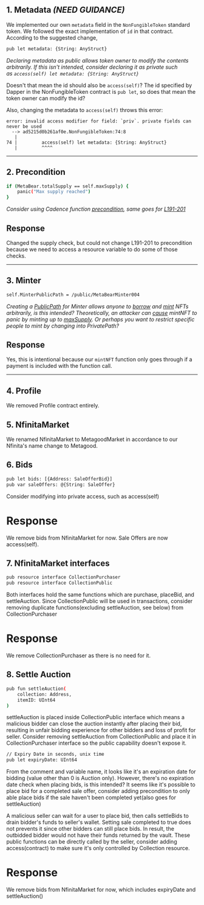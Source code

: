 ## 1. Metadata ***(NEED GUIDANCE)***

We implemented our own `metadata` field in the `NonFungibleToken` standard token. We followed the exact implementation of `id` in that contract. According to the suggested change,

```bash
pub let metadata: {String: AnyStruct}
```

*Declaring metadata as public allows token owner to modify the contents arbitrarily. If this isn't intended, consider declaring it as private such as `access(self) let metadata: {String: AnyStruct}`*

Doesn't that mean the id should also be `access(self)`? The id specified by Dapper in the NonFungibleToken contract is `pub let`, so does that mean the token owner can modify the id?

Also, changing the metadata to `access(self)` throws this error:

```
error: invalid access modifier for field: `priv`. private fields can never be used
  --> ad5215d0b261af0e.NonFungibleToken:74:8
   |
74 |         access(self) let metadata: {String: AnyStruct}
   |         ^^^^
```

---

## 2. Precondition

```bash
if (MetaBear.totalSupply == self.maxSupply) {
	panic("Max supply reached")
}
```

*Consider using Cadence function [precondition](https://docs.onflow.org/cadence/language/functions/#function-preconditions-and-postconditions), same goes for [L191-201](https://github.com/nfinita/contracts/blob/main/contracts/MetaBear.cdc#L191-L201)*

## Response

Changed the supply check, but could not change L191-201 to precondition because we need to access a resource variable to do some of those checks.

---

## 3. Minter

```bash
self.MinterPublicPath = /public/MetaBearMinter004
```

*Creating a [PublicPath](https://github.com/nfinita/contracts/blob/main/contracts/MetaBear.cdc#L359-L361) for Minter allows anyone to [borrow](https://docs.onflow.org/cadence/anti-patterns/#public-capability-fields-are-a-security-hole) and [mint](https://github.com/nfinita/contracts/blob/main/contracts/MetaBear.cdc#L166) NFTs arbitrarily, is this intended? Theoretically, an attacker can [cause](https://github.com/nfinita/contracts/blob/main/contracts/MetaBear.cdc#L172-L174) mintNFT to panic by minting up to [maxSupply](https://github.com/nfinita/contracts/blob/main/contracts/MetaBear.cdc#L328). Or perhaps you want to restrict specific people to mint by changing into PrivatePath?*

## Response

Yes, this is intentional because our `mintNFT` function only goes through if a payment is included with the function call.

---

## 4. Profile

We removed Profile contract entirely.

## 5. NfinitaMarket

We renamed NfinitaMarket to MetagoodMarket in accordance to our Nfinita's name change to Metagood.

## 6. Bids

```bash
pub let bids: [{Address: SaleOfferBid}]
pub var saleOffers: @{String: SaleOffer}
```
Consider modifying into private access, such as access(self)

# Response
We remove bids from NfinitaMarket for now. Sale Offers are now access(self).

## 7. NfinitaMarket interfaces

```bash
pub resource interface CollectionPurchaser
pub resource interface CollectionPublic
```
Both interfaces hold the same functions which are purchase, placeBid, and settleAuction. Since CollectionPublic will be used in transactions, consider removing duplicate functions(excluding settleAuction, see below) from CollectionPurchaser

# Response
We remove CollectionPurchaser as there is no need for it.

## 8. Settle Auction

```bash
pub fun settleAuction(
    collection: Address,
    itemID: UInt64
)
```
settleAuction is placed inside CollectionPublic interface which means a malicious bidder can close the auction instantly after placing their bid, resulting in unfair bidding experience for other bidders and loss of profit for seller. Consider removing settleAuction from CollectionPublic and place it in CollectionPurchaser interface so the public capability doesn't expose it.

```bash
// Expiry Date in seconds, unix time
pub let expiryDate: UInt64
```

From the comment and variable name, it looks like it's an expiration date for bidding (value other than 0 is Auction only). However, there's no expiration date check when placing bids, is this intended?
It seems like it's possible to place bid for a completed sale offer, consider adding precondition to only able place bids if the sale haven't been completed yet(also goes for settleAuction)

A malicious seller can wait for a user to place bid, then calls settleBids to drain bidder's funds to seller's wallet. Setting sale completed to true does not prevents it since other bidders can still place bids. In result, the outbidded bidder would not have their funds returned by the vault.
These public functions can be directly called by the seller, consider adding access(contract) to make sure it's only controlled by Collection resource.

# Response
We remove bids from NfinitaMarket for now, which includes expiryDate and settleAuction()

